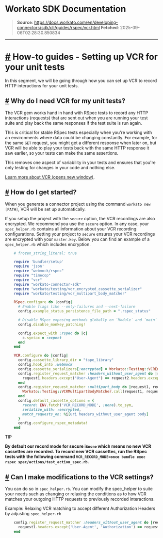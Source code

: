 # Workato SDK Documentation

> **Source**: https://docs.workato.com/en/developing-connectors/sdk/cli/guides/rspec/vcr.html
> **Fetched**: 2025-09-06T02:28:30.850834

---

# [#](<#how-to-guides-setting-up-vcr-for-your-unit-tests>) How-to guides - Setting up VCR for your unit tests

In this segment, we will be going through how you can set up VCR to record HTTP interactions for your unit tests.

## [#](<#why-do-i-need-vcr-for-my-unit-tests>) Why do I need VCR for my unit tests?

The VCR gem works hand in hand with RSpec tests to record any HTTP interactions (requests) that are sent out when you are running your test suite and play back the same responses if the test suite is run again.

This is critical for stable RSpec tests especially when you're working with an environments where data could be changing constantly. For example, for the same `GET` request, you might get a different response when later on, but VCR will be able to play your tests back with the same HTTP response it saw earlier, so your tests can make the same assertions.

This removes one aspect of variability in your tests and ensures that you're only testing for changes in your code and nothing else.

[Learn more about VCR (opens new window)](<https://relishapp.com/vcr/vcr/v/1-10-3/docs/getting-started>).

## [#](<#how-do-i-get-started>) How do I get started?

When you generate a connector project using the command `workato new [PATH]`, VCR will be set up automatically.

If you setup the project with the `secure` option, the VCR recordings are also encrypted. We recommend you use the `secure` option. In any case, your `spec_helper.rb` contains all information about your VCR recording configurations. Setting your project to `secure` ensures your VCR recordings are encrypted with your `master.key`. Below you can find an example of a `spec_helper.rb` which includes encryption.
```ruby
    # frozen_string_literal: true

    require 'bundler/setup'
    require 'json'
    require "webmock/rspec"
    require "timecop"
    require "vcr"
    require "workato-connector-sdk"
    require "workato/testing/vcr_encrypted_cassette_serializer"
    require "workato/testing/vcr_multipart_body_matcher"

    RSpec.configure do |config|
      # Enable flags like --only-failures and --next-failure
      config.example_status_persistence_file_path = ".rspec_status"

      # Disable RSpec exposing methods globally on `Module` and `main`
      config.disable_monkey_patching!

      config.expect_with :rspec do |c|
        c.syntax = :expect
      end
    end

    VCR.configure do |config|
      config.cassette_library_dir = "tape_library"
      config.hook_into :webmock
      config.cassette_serializers[:encrypted] = Workato::Testing::VCREncryptedCassetteSerializer.new
      config.register_request_matcher :headers_without_user_agent do |request1, request2|
        request1.headers.except("User-Agent") == request2.headers.except("User-Agent")
      end
      config.register_request_matcher :multipart_body do |request1, request2|
        Workato::Testing::VCRMultipartBodyMatcher.call(request1, request2)
      end
      config.default_cassette_options = {
        record: ENV.fetch('VCR_RECORD_MODE', :none).to_sym,
        serialize_with: :encrypted,
        match_requests_on: %i[uri headers_without_user_agent body]
      }
      config.configure_rspec_metadata!
    end
```

TIP

**By default our record mode for secure is`none` which means no new VCR cassettes are recorded. To record new VCR cassettes, run the RSpec tests with the following command `VCR_RECORD_MODE=once bundle exec rspec spec/actions/test_action_spec.rb`.**

## [#](<#can-i-make-modifications-to-the-vcr-settings>) Can I make modifications to the VCR settings?

You can do so in `spec_helper.rb`. You can modify the spec_helper to suite your needs such as changing or relaxing the conditions as to how VCR matches your outgoing HTTP requests to previously recorded interactions.

Example: Relaxing VCR matching to accept different Authorization Headers by adjusting `spec_helper.rb`
```ruby
    config.register_request_matcher :headers_without_user_agent do |request1, request2|
      request1.headers.except('User-Agent', 'Authorization') == request2.headers.except('User-Agent', 'Authorization')
    end
```
